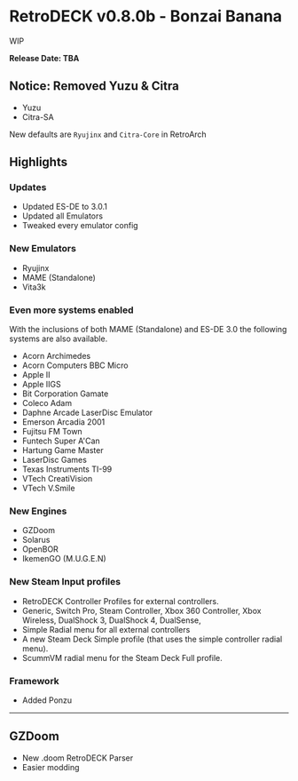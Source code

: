# RetroDECK v0.8.0b - Bonzai Banana

WIP

**Release Date: TBA**

## Notice: Removed Yuzu & Citra

- Yuzu
- Citra-SA

New defaults are `Ryujinx` and `Citra-Core` in RetroArch

## Highlights

### Updates

- Updated ES-DE to 3.0.1
- Updated all Emulators
- Tweaked every emulator config

### New Emulators

- Ryujinx
- MAME (Standalone)
- Vita3k

### Even more systems enabled

With the inclusions of both MAME (Standalone) and ES-DE 3.0 the following systems are also available.

- Acorn Archimedes
- Acorn Computers BBC Micro
- Apple II
- Apple IIGS
- Bit Corporation Gamate
- Coleco Adam
- Daphne Arcade LaserDisc Emulator
- Emerson Arcadia 2001
- Fujitsu FM Town
- Funtech Super A'Can
- Hartung Game Master
- LaserDisc Games
- Texas Instruments TI-99
- VTech CreatiVision
- VTech V.Smile

### New Engines

- GZDoom
- Solarus
- OpenBOR
- IkemenGO (M.U.G.E.N)

### New Steam Input profiles

- RetroDECK Controller Profiles for external controllers.
- Generic, Switch Pro, Steam Controller, Xbox 360 Controller, Xbox Wireless, DualShock 3, DualShock 4, DualSense,
- Simple Radial menu for all external controllers
- A new Steam Deck Simple profile (that uses the simple controller radial menu).
- ScummVM radial menu for the Steam Deck Full profile.

### Framework

- Added Ponzu

---

## GZDoom

- New .doom RetroDECK Parser
- Easier modding

